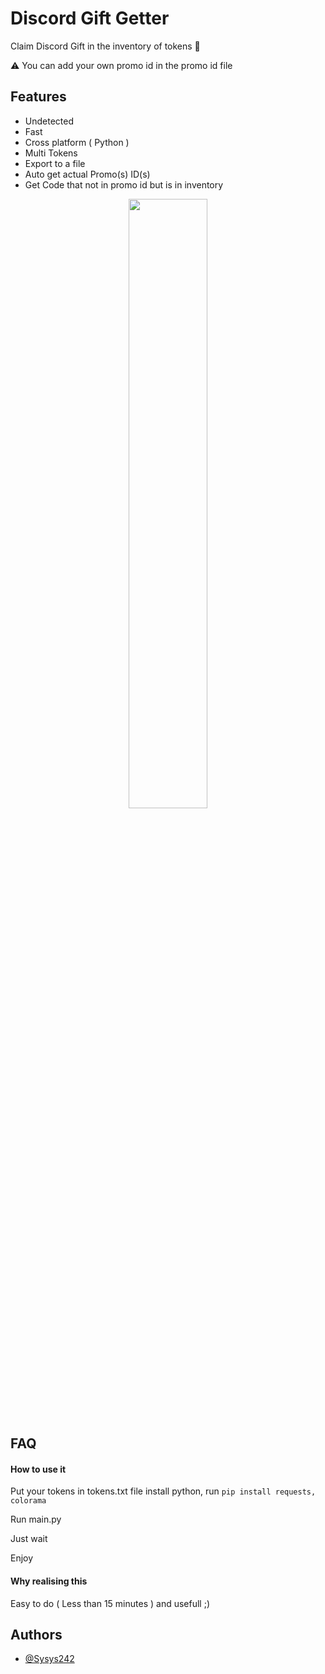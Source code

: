 
# Discord Gift Getter

Claim Discord Gift in the inventory of tokens 🎁

⚠️ You can add your own promo id in the promo id file

## Features

- Undetected
- Fast
- Cross platform ( Python )
- Multi Tokens
- Export to a file
- Auto get actual Promo(s) ID(s)
- Get Code that not in promo id but is in inventory

<div align="center">
<img src="https://cdn.discordapp.com/attachments/1039987365143396436/1046004849055105104/image.png" align="center" style="width: 50%" />
</div>  

## FAQ

#### How to use it

Put your tokens in tokens.txt file install python, run `pip install requests, colorama`

Run main.py

Just wait

Enjoy

#### Why realising this

Easy to do ( Less than 15 minutes ) and usefull ;)




## Authors

- [@Sysys242](https://www.github.com/Sysys242)

